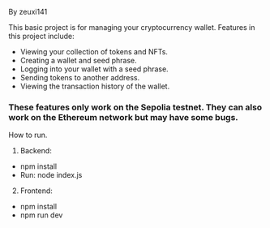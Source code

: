 By zeuxi141

This basic project is for managing your cryptocurrency wallet.
Features in this project include:
- Viewing your collection of tokens and NFTs.
- Creating a wallet and seed phrase.
- Logging into your wallet with a seed phrase.
- Sending tokens to another address.
- Viewing the transaction history of the wallet.
### These features only work on the Sepolia testnet. They can also work on the Ethereum network but may have some bugs. ####



How to run.
1. Backend:
- npm install
- Run: node index.js

2. Frontend:
- npm install
- npm run dev
